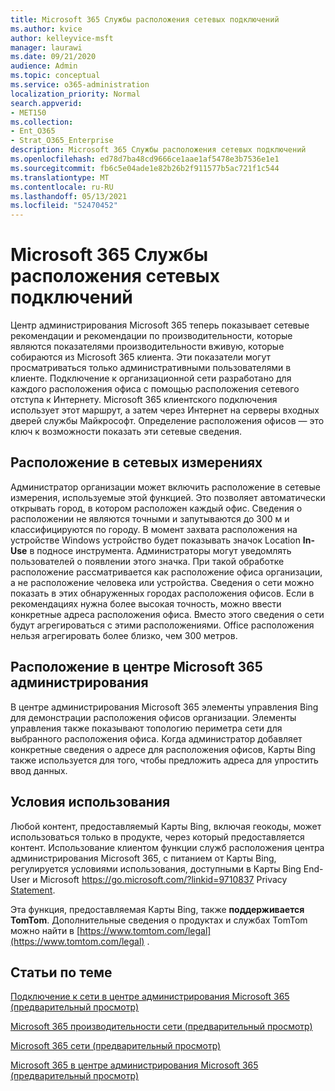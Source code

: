 ```yaml
---
title: Microsoft 365 Службы расположения сетевых подключений
ms.author: kvice
author: kelleyvice-msft
manager: laurawi
ms.date: 09/21/2020
audience: Admin
ms.topic: conceptual
ms.service: o365-administration
localization_priority: Normal
search.appverid:
- MET150
ms.collection:
- Ent_O365
- Strat_O365_Enterprise
description: Microsoft 365 Службы расположения сетевых подключений
ms.openlocfilehash: ed78d7ba48cd9666ce1aae1af5478e3b7536e1e1
ms.sourcegitcommit: fb6c5e04ade1e82b26b2f911577b5ac721f1c544
ms.translationtype: MT
ms.contentlocale: ru-RU
ms.lasthandoff: 05/13/2021
ms.locfileid: "52470452"
---
```

# <a name="microsoft-365-network-connectivity-location-services"></a>Microsoft 365 Службы расположения сетевых подключений

Центр администрирования Microsoft 365 теперь показывает сетевые рекомендации и рекомендации по производительности, которые являются показателями производительности вживую, которые собираются из Microsoft 365 клиента. Эти показатели могут просматриваться только административными пользователями в клиенте. Подключение к организационной сети разработано для каждого расположения офиса с помощью расположения сетевого отступа к Интернету. Microsoft 365 клиентского подключения использует этот маршрут, а затем через Интернет на серверы входных дверей службы Майкрософт. Определение расположения офисов — это ключ к возможности показать эти сетевые сведения.

## <a name="location-in-network-measurements"></a>Расположение в сетевых измерениях

Администратор организации может включить расположение в сетевые измерения, используемые этой функцией. Это позволяет автоматически открывать город, в котором расположен каждый офис. Сведения о расположении не являются точными и запутываются до 300 м и классифицируются по городу. В момент захвата расположения на устройстве Windows устройство будет показывать значок Location **In-Use** в подносе инструмента. Администраторы могут уведомлять пользователей о появлении этого значка. При такой обработке расположение рассматривается как расположение офиса организации, а не расположение человека или устройства. Сведения о сети можно показать в этих обнаруженных городах расположения офисов. Если в рекомендациях нужна более высокая точность, можно ввести конкретные адреса расположения офиса. Вместо этого сведения о сети будут агрегироваться с этими расположениями. Office расположения нельзя агрегировать более близко, чем 300 метров.

## <a name="location-in-the-microsoft-365-admin-center"></a>Расположение в центре Microsoft 365 администрирования

В центре администрирования Microsoft 365 элементы управления Bing для демонстрации расположения офисов организации. Элементы управления также показывают топологию периметра сети для выбранного расположения офиса. Когда администратор добавляет конкретные сведения о адресе для расположения офисов, Карты Bing также используется для того, чтобы предложить адреса для упростить ввод данных.

## <a name="terms-of-use"></a>Условия использования

Любой контент, предоставляемый Карты Bing, включая геокоды, может использоваться только в продукте, через который предоставляется контент. Использование клиентом функции служб расположения центра администрирования Microsoft 365, с питанием от Карты Bing,  регулируется условиями использования, доступными в Карты Bing End-User и Microsoft <https://go.microsoft.com/?linkid=9710837> Privacy [Statement](https://go.microsoft.com/fwlink/?LinkID=248686).

Эта функция, предоставляемая Карты Bing, также **поддерживается TomTom**. Дополнительные сведения о продуктах и службах TomTom можно найти в [https://www.tomtom.com/legal](https://www.tomtom.com/legal) .

## <a name="related-topics"></a>Статьи по теме

[Подключение к сети в центре администрирования Microsoft 365 (предварительный просмотр)](office-365-network-mac-perf-overview.md)

[Microsoft 365 производительности сети (предварительный просмотр)](office-365-network-mac-perf-insights.md)

[Microsoft 365 сети (предварительный просмотр)](office-365-network-mac-perf-score.md)

[Microsoft 365 в центре администрирования Microsoft 365 (предварительный просмотр)](office-365-network-mac-perf-onboarding-tool.md)

